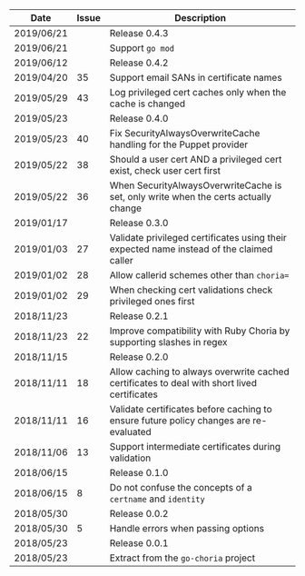 |Date      |Issue |Description                                                                                              |
|----------|------|---------------------------------------------------------------------------------------------------------|
|2019/06/21|      |Release 0.4.3                                                                                            |
|2019/06/21|      |Support `go mod`                                                                                         |
|2019/06/12|      |Release 0.4.2                                                                                            |
|2019/04/20|35    |Support email SANs in certificate names                                                                  |
|2019/05/29|43    |Log privileged cert caches only when the cache is changed                                                |
|2019/05/23|      |Release 0.4.0                                                                                            |
|2019/05/23|40    |Fix SecurityAlwaysOverwriteCache handling for the Puppet provider                                        |
|2019/05/22|38    |Should a user cert AND a privileged cert exist, check user cert first                                    |
|2019/05/22|36    |When SecurityAlwaysOverwriteCache is set, only write when the certs actually change                      |
|2019/01/17|      |Release 0.3.0                                                                                            |
|2019/01/03|27    |Validate privileged certificates using their expected name instead of the claimed caller                 |
|2019/01/02|28    |Allow callerid schemes other than `choria=`                                                              |
|2019/01/02|29    |When checking cert validations check privileged ones first                                               |
|2018/11/23|      |Release 0.2.1                                                                                            |
|2018/11/23|22    |Improve compatibility with Ruby Choria by supporting slashes in regex                                    |
|2018/11/15|      |Release 0.2.0                                                                                            |
|2018/11/11|18    |Allow caching to always overwrite cached certificates to deal with short lived certificates              |
|2018/11/11|16    |Validate certificates before caching to ensure future policy changes are re-evaluated                    |
|2018/11/06|13    |Support intermediate certificates during validation                                                      |
|2018/06/15|      |Release 0.1.0                                                                                            |
|2018/06/15|8     |Do not confuse the concepts of a `certname` and `identity`                                               |
|2018/05/30|      |Release 0.0.2                                                                                            |
|2018/05/30|5     |Handle errors when passing options                                                                       |
|2018/05/23|      |Release 0.0.1                                                                                            |
|2018/05/23|      |Extract from the `go-choria` project                                                                     |